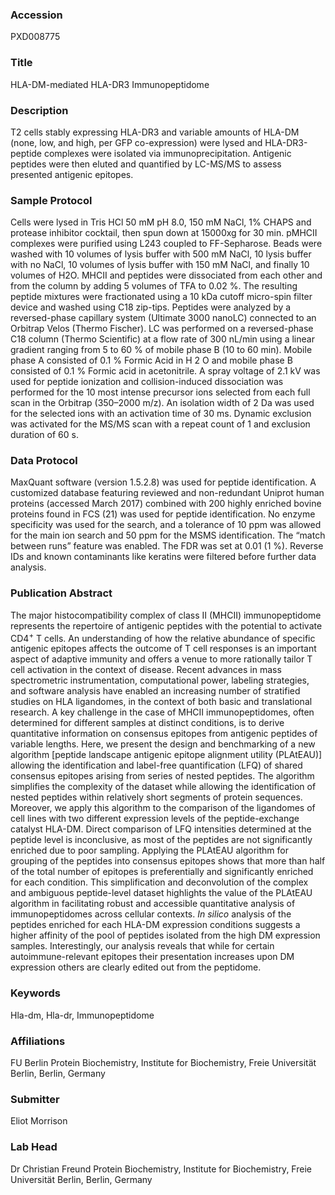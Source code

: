 ### Accession
PXD008775

### Title
HLA-DM-mediated HLA-DR3 Immunopeptidome

### Description
T2 cells stably expressing HLA-DR3 and variable amounts of HLA-DM (none, low, and high, per GFP co-expression) were lysed and HLA-DR3-peptide complexes were isolated via immunoprecipitation. Antigenic peptides were then eluted and quantified by LC-MS/MS to assess presented antigenic epitopes.

### Sample Protocol
Cells were lysed in Tris HCl 50 mM pH 8.0, 150 mM NaCl, 1% CHAPS and protease inhibitor cocktail, then spun down at 15000xg for 30 min. pMHCII complexes were purified using L243 coupled to FF-Sepharose. Beads were washed with 10 volumes of lysis buffer with 500 mM NaCl, 10 lysis buffer with no NaCl, 10 volumes of lysis buffer with 150 mM NaCl, and finally 10 volumes of H2O. MHCII and peptides were dissociated from each other and from the column by adding 5 volumes of TFA to 0.02 %. The resulting peptide mixtures were fractionated using a 10 kDa cutoff micro-spin filter device and washed using C18 zip-tips. Peptides were analyzed by a reversed-phase capillary system (Ultimate 3000 nanoLC) connected to an Orbitrap Velos (Thermo Fischer). LC was performed on a reversed-phase C18 column (Thermo Scientific) at a flow rate of 300 nL/min using a linear gradient ranging from 5 to 60 % of mobile phase B (10 to 60 min). Mobile phase A consisted of 0.1 % Formic Acid in H 2 O and mobile phase B consisted of 0.1 % Formic acid in acetonitrile. A spray voltage of 2.1 kV was used for peptide ionization and collision-induced dissociation was performed for the 10 most intense precursor ions selected from each full scan in the Orbitrap (350–2000 m/z). An isolation width of 2 Da was used for the selected ions with an activation time of 30 ms. Dynamic exclusion was activated for the MS/MS scan with a repeat count of 1 and exclusion duration of 60 s.

### Data Protocol
MaxQuant software (version 1.5.2.8) was used for peptide identification. A customized database featuring reviewed and non-redundant Uniprot human proteins (accessed March 2017) combined with 200 highly enriched bovine proteins found in FCS (21) was used for peptide identification. No enzyme specificity was used for the search, and a tolerance of 10 ppm was allowed for the main ion search and 50 ppm for the MSMS identification. The “match between runs” feature was enabled. The FDR was set at 0.01 (1 %). Reverse IDs and known contaminants like keratins were filtered before further data analysis.

### Publication Abstract
The major histocompatibility complex of class II (MHCII) immunopeptidome represents the repertoire of antigenic peptides with the potential to activate CD4<sup>+</sup> T cells. An understanding of how the relative abundance of specific antigenic epitopes affects the outcome of T cell responses is an important aspect of adaptive immunity and offers a venue to more rationally tailor T cell activation in the context of disease. Recent advances in mass spectrometric instrumentation, computational power, labeling strategies, and software analysis have enabled an increasing number of stratified studies on HLA ligandomes, in the context of both basic and translational research. A key challenge in the case of MHCII immunopeptidomes, often determined for different samples at distinct conditions, is to derive quantitative information on consensus epitopes from antigenic peptides of variable lengths. Here, we present the design and benchmarking of a new algorithm [peptide landscape antigenic epitope alignment utility (PLAtEAU)] allowing the identification and label-free quantification (LFQ) of shared consensus epitopes arising from series of nested peptides. The algorithm simplifies the complexity of the dataset while allowing the identification of nested peptides within relatively short segments of protein sequences. Moreover, we apply this algorithm to the comparison of the ligandomes of cell lines with two different expression levels of the peptide-exchange catalyst HLA-DM. Direct comparison of LFQ intensities determined at the peptide level is inconclusive, as most of the peptides are not significantly enriched due to poor sampling. Applying the PLAtEAU algorithm for grouping of the peptides into consensus epitopes shows that more than half of the total number of epitopes is preferentially and significantly enriched for each condition. This simplification and deconvolution of the complex and ambiguous peptide-level dataset highlights the value of the PLAtEAU algorithm in facilitating robust and accessible quantitative analysis of immunopeptidomes across cellular contexts. <i>In silico</i> analysis of the peptides enriched for each HLA-DM expression conditions suggests a higher affinity of the pool of peptides isolated from the high DM expression samples. Interestingly, our analysis reveals that while for certain autoimmune-relevant epitopes their presentation increases upon DM expression others are clearly edited out from the peptidome.

### Keywords
Hla-dm, Hla-dr, Immunopeptidome

### Affiliations
FU Berlin
Protein Biochemistry, Institute for Biochemistry, Freie Universität Berlin, Berlin, Germany

### Submitter
Eliot Morrison

### Lab Head
Dr Christian Freund
Protein Biochemistry, Institute for Biochemistry, Freie Universität Berlin, Berlin, Germany


